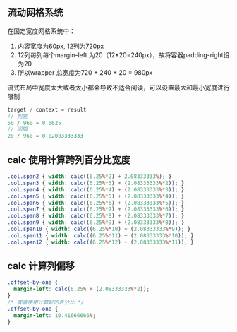 
## 流动网格系统

在固定宽度网格系统中：
1. 内容宽度为60px, 12列为720px
2. 12列每列每个margin-left 为20（12*20=240px），故将容器padding-right设为20
3. 所以wrapper 总宽度为720 + 240 + 20 = 980px

流式布局中宽度太大或者太小都会导致不适合阅读，可以设置最大和最小宽度进行限制

```js
target / context = result
// 列宽
60 / 960 = 0.0625
// 间隔
20 / 960 = 0.02083333333
```

## calc 使用计算跨列百分比宽度
```css
.col.span2 { width: calc((6.25%*2) + 2.08333333%); }
.col.span3 { width: calc((6.25%*3) + (2.08333333%*2)); }
.col.span4 { width: calc((6.25%*4) + (2.08333333%*3)); }
.col.span5 { width: calc((6.25%*5) + (2.08333333%*4)); }
.col.span6 { width: calc((6.25%*6) + (2.08333333%*5)); }
.col.span7 { width: calc((6.25%*7) + (2.08333333%*6)); }
.col.span8 { width: calc((6.25%*8) + (2.08333333%*7)); }
.col.span9 { width: calc((6.25%*9) + (2.08333333%*8)); }
.col.span10 { width: calc((6.25%*10) + (2.08333333%*9)); }
.col.span11 { width: calc((6.25%*11) + (2.08333333%*10)); }
.col.span12 { width: calc((6.25%*12) + (2.08333333%*11)); }
```

## calc 计算列偏移
```css
.offset-by-one {
  margin-left: calc(6.25% + (2.08333333%*2));
}
/* 或者使用计算好的百分比 */
.offset-by-one {
  margin-left: 10.41666666%;
}
```


